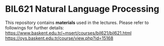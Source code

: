# BIL621 Natural Language Processing
This repository contains **materials** used in the lectures. Please refer to followings for further details:
https://www.baskent.edu.tr/~msert/courses/bil621/bil621.html  
https://oys.baskent.edu.tr/course/view.php?id=15168  
